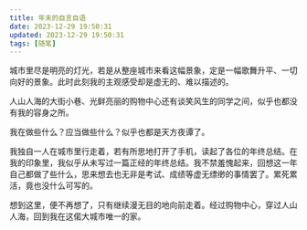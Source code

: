 ```yaml
---
title: 年末的自言自语
date: 2023-12-29 19:50:31
updated: 2023-12-29 19:50:31
tags: [随笔]
---
```


城市里尽是明亮的灯光，若是从整座城市来看这幅景象，定是一幅歌舞升平、一切向好的景象。此时此刻我的主观感受却是虚无的、难以描述的。  

人山人海的大街小巷、光鲜亮丽的购物中心还有谈笑风生的同学之间，似乎也都没有我的容身之所。  

我在做些什么？应当做些什么？似乎也都是天方夜谭了。  

我独自一人在城市里行走着，若有所思地打开了手机，读起了各位的年终总结。在我的印象里，我似乎从未写过一篇正经的年终总结。我不禁羞愧起来，回想这一年自己都做了些什么，思来想去也无非是考试、成绩等虚无缥缈的事情罢了。累死累活，竟也没什么可写的。  

想到这里，便不再想了，只有继续漫无目的地向前走着。经过购物中心，穿过人山人海，回到我在这偌大城市唯一的家。
